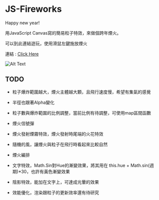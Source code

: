 # JS-Fireworks

Happy new year!

用JavaScript Canvas寫的簡易粒子特效，來做個跨年煙火。

可以到此連結遊玩，使用滑鼠左鍵施放煙火

連結 : [Click Here](http://davidhsu666.com/downloads/js_Fireworks)

![Alt Text](example/firework3.gif)

## TODO

- 粒子爆炸範圍越大，煙火主體越大顆，且飛行速度慢，希望有集氣的感覺

- 半徑也跟著Alpha變化

- 粒子數與爆炸範圍的比例調整，當前比例有待調整，可使用map區間函數

- 煙火信號彈

- 煙火發射煙霧特效，煙火發射時尾端的火花特效

- 隨機的風，讓煙火與粒子在飛行時看起來比較自然

- 煙火編排

- 文字特效，Math.Sin對Hue的漸變效果，將其用在 this.hue + Math.sin(週期)*30，也許有黃色漸變效果

- 陰影特效，能加在文字上，可達成光暈的效果

- 效能優化，渲染跟粒子的更新效率還有待研究